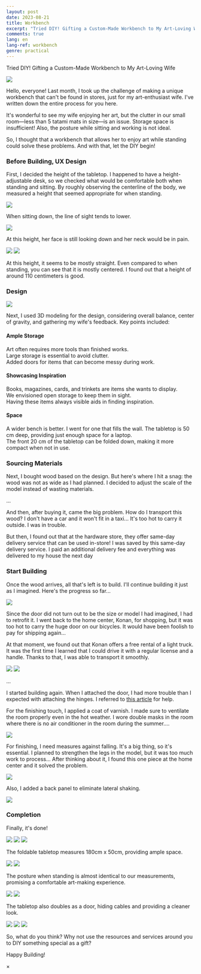 ```yaml
---
layout: post
date: 2023-08-21
title: Workbench
excerpt: "Tried DIY! Gifting a Custom-Made Workbench to My Art-Loving Wife"
comments: true
lang: en
lang-ref: workbench
genre: practical
---
```


Tried DIY! Gifting a Custom-Made Workbench to My Art-Loving Wife

<img src="https://storage.googleapis.com/daisukemiyazaki_website/builds/front.jpeg" class="image_in_post_sm" onclick="openModalImage(this)">

Hello, everyone! Last month, I took up the challenge of making a unique workbench that can't be found in stores, just for my art-enthusiast wife. I've written down the entire process for you here.

It's wonderful to see my wife enjoying her art, but the clutter in our small room—less than 5 tatami mats in size—is an issue. Storage space is insufficient! Also, the posture while sitting and working is not ideal.

So, I thought that a workbench that allows her to enjoy art while standing could solve these problems. And with that, let the DIY begin!

### Before Building, UX Design

First, I decided the height of the tabletop. I happened to have a height-adjustable desk, so we checked what would be comfortable both when standing and sitting. By roughly observing the centerline of the body, we measured a height that seemed appropriate for when standing.

<img src="https://storage.googleapis.com/daisukemiyazaki_website/builds/test0.jpeg" class="image_in_post_sm">

When sitting down, the line of sight tends to lower.

<img src="https://storage.googleapis.com/daisukemiyazaki_website/builds/test1.jpeg" class="image_in_post_sm">

At this height, her face is still looking down and her neck would be in pain.

<div class="image-container_double">
<img src="https://storage.googleapis.com/daisukemiyazaki_website/builds/test2.jpeg" class="image_in_post_sm">
<img src="https://storage.googleapis.com/daisukemiyazaki_website/builds/test3.jpeg" class="image_in_post_sm">
</div>

At this height, it seems to be mostly straight. Even compared to when standing, you can see that it is mostly centered. I found out that a height of around 110 centimeters is good.

### Design

<img src="https://storage.googleapis.com/daisukemiyazaki_website/builds/cad.jpeg" class="image_in_post_sm" onclick="openModalImage(this)">

Next, I used 3D modeling for the design, considering overall balance, center of gravity, and gathering my wife's feedback. Key points included:

#### Ample Storage

Art often requires more tools than finished works. <br>
Large storage is essential to avoid clutter.<br>
Added doors for items that can become messy during work.

#### Showcasing Inspiration

Books, magazines, cards, and trinkets are items she wants to display.<br>
We envisioned open storage to keep them in sight.<br>
Having these items always visible aids in finding inspiration.

#### Space

A wider bench is better. I went for one that fills the wall. The tabletop is 50 cm deep, providing just enough space for a laptop.<br>
The front 20 cm of the tabletop can be folded down, making it more compact when not in use.

### Sourcing Materials

Next, I bought wood based on the design. But here's where I hit a snag: the wood was not as wide as I had planned. I decided to adjust the scale of the model instead of wasting materials.

...

And then, after buying it, came the big problem. How do I transport this wood? I don't have a car and it won't fit in a taxi... It's too hot to carry it outside. I was in trouble.

But then, I found out that at the hardware store, they offer same-day delivery service that can be used in-store! I was saved by this same-day delivery service. I paid an additional delivery fee and everything was delivered to my house the next day

### Start Building

Once the wood arrives, all that's left is to build. I'll continue building it just as I imagined. Here's the progress so far...

<img src="https://storage.googleapis.com/daisukemiyazaki_website/builds/inProgress.jpeg" class="image_in_post_sm">

Since the door did not turn out to be the size or model I had imagined, I had to retrofit it. I went back to the home center, Konan, for shopping, but it was too hot to carry the huge door on our bicycles. It would have been foolish to pay for shipping again...

At that moment, we found out that Konan offers a free rental of a light truck. It was the first time I learned that I could drive it with a regular license and a handle. Thanks to that, I was able to transport it smoothly.

<div class="image-container_double">
<img src="https://storage.googleapis.com/daisukemiyazaki_website/builds/miniTruck.jpeg" class="image_in_post_sm">
<img src="https://storage.googleapis.com/daisukemiyazaki_website/builds/miniTruck2.jpeg" class="image_in_post_sm">
</div>

...

I started building again. When I attached the door, I had more trouble than I expected with attaching the hinges. I referred to [this article](https://magazine.cainz.com/article/81662) for help.

For the finishing touch, I applied a coat of varnish. I made sure to ventilate the room properly even in the hot weather. I wore double masks in the room where there is no air conditioner in the room during the summer....

<img src="https://storage.googleapis.com/daisukemiyazaki_website/builds/hotMan.jpeg" class="image_in_post_sm">

For finishing, I need measures against falling. It's a big thing, so it's essential. I planned to strengthen the legs in the model, but it was too much work to process... After thinking about it, I found this one piece at the home center and it solved the problem.

<img src="https://storage.googleapis.com/daisukemiyazaki_website/builds/legs.jpeg" class="image_in_post_sm">

Also, I added a back panel to eliminate lateral shaking.

<img src="https://storage.googleapis.com/daisukemiyazaki_website/builds/seita.jpeg" class="image_in_post_sm">

### Completion

Finally, it's done!

<div class="image-container_triple">
  <img src="https://storage.googleapis.com/daisukemiyazaki_website/builds/front.jpeg" class="image_in_post_sm" onclick="openModalImage(this)">
  <img src="https://storage.googleapis.com/daisukemiyazaki_website/builds/front2.jpeg" class="image_in_post_sm" onclick="openModalImage(this)">
  <img src="https://storage.googleapis.com/daisukemiyazaki_website/builds/front3.jpeg" class="image_in_post_sm" onclick="openModalImage(this)">
</div>

The foldable tabletop measures 180cm x 50cm, providing ample space.

<div class="image-container_double">
<img src="https://storage.googleapis.com/daisukemiyazaki_website/builds/tableWidth.jpeg" class="image_in_post_sm">
<img src="https://storage.googleapis.com/daisukemiyazaki_website/builds/faceToCamera.jpeg" class="image_in_post_sm">
</div>

The posture when standing is almost identical to our measurements, promising a comfortable art-making experience.

<div class="image-container_double">
<img src="https://storage.googleapis.com/daisukemiyazaki_website/builds/positionCheck.jpeg" class="image_in_post_sm">
<img src="https://storage.googleapis.com/daisukemiyazaki_website/builds/test3.jpeg" class="image_in_post_sm">
</div>

The tabletop also doubles as a door, hiding cables and providing a cleaner look.

<!-- insert image from builds.yml -->
<div class="image-container_triple">
<img src="https://storage.googleapis.com/daisukemiyazaki_website/builds/foldedTableTop.jpeg" class="image_in_post_sm" onclick="openModalImage(this)">
<img src="https://storage.googleapis.com/daisukemiyazaki_website/builds/mount.jpeg" class="image_in_post_sm" onclick="openModalImage(this)">
<img src="https://storage.googleapis.com/daisukemiyazaki_website/builds/codes.jpeg" class="image_in_post_sm" onclick="openModalImage(this)">
</div>

So, what do you think? Why not use the resources and services around you to DIY something special as a gift?

Happy Building!

<script src="/assets/js/popup_build.js"></script>

<div id="myModal" class="modal">
  <span class="close">&times;</span>
  <img class="modal-content" id="img01">
  <div id="caption"></div>
</div>
